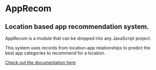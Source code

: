 # AppRecom

## Location based app recommendation system.

AppRecom is a module that can be dropped into any JavaScript project.

This system uses records from location-app relationships to predict the best app categories to recommend for a location.

[Check out the documentation here](http://patrickeddy.github.io/apprecom)

